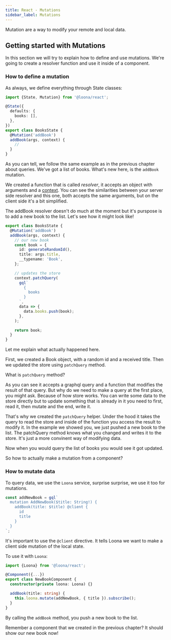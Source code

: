 ```yaml
---
title: React - Mutations
sidebar_label: Mutations
---
```


Mutation are a way to modify your remote and local data.

## Getting started with Mutations

In this section we will try to explain how to define and use mutations. We're going to create a resolver function and use it inside of a component.

### How to define a mutation

As always, we define everything through State classes:

```typescript
import {State, Mutation} from '@loona/react';

@State({
  defaults: {
    books: [],
  },
})
export class BooksState {
  @Mutation('addBook')
  addBook(args, context) {
    //
  }
}
```

As you can tell, we follow the same example as in the previous chapter about queries. We've got a list of books. What's new here, is the `addBook` mutation.

We created a function that is called _resolver_, it accepts an object with arguments and a [context](../api/context). You can see the similarities between your server side resolver and this one, both accepts the same arguments, but on the client side it's a bit simplified.

The addBook resolver doesn't do much at the moment but it's purspose is to add a new book to the list. Let's see how it might look like!

```typescript
export class BooksState {
  @Mutation('addBook')
  addBook(args, context) {
    // our new book
    const book = {
      id: generateRandomId(),
      title: args.title,
      __typename: 'Book',
    };

    // updates the store
    context.patchQuery(
      gql`
        {
          books
        }
      `,
      data => {
        data.books.push(book);
      },
    );

    return book;
  }
}
```

Let me explain what actually happened here.

First, we created a Book object, with a random id and a received title. Then we updated the store using `patchQuery` method.

What is `patchQuery` method?

As you can see it accepts a graphql query and a function that modifies the result of that query. But why do we need to make a query at the first place, you might ask. Because of how store works. You can write some data to the store directly but to update something that is already in it you need to first, read it, then mutate and the end, write it.

That's why we created the `patchQuery` helper. Under the hood it takes the query to read the store and inside of the function you access the result to modify it. In the example we showed you, we just pushed a new book to the list. The patchQuery method knows what you changed and writes it to the store. It's just a more convinent way of modifying data.

Now when you would query the list of books you would see it got updated.

So how to actually make a mutation from a component?

### How to mutate data

To query data, we use the `Loona` service, surprise surprise, we use it too for mutations.

```typescript
const addNewBook = gql`
  mutation AddNewBook($title: String!) {
    addBook(title: $title) @client {
      id
      title
    }
  }
`;
```

It's important to use the `@client` directive. It tells Loona we want to make a client side mutation of the local state.

To use it with `Loona`:

```typescript
import {Loona} from '@loona/react';

@Component({...})
export class NewBookComponent {
  constructor(private loona: Loona) {}

  addBook(title: string) {
    this.loona.mutate(addNewBook, { title }).subscribe();
  }
}
```

By calling the `addBook` method, you push a new book to the list.

Remember a component that we created in the previous chapter? It should show our new book now!
